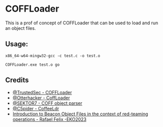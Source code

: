 # COFFLoader

This is a prof of concept of COFFLoader that can be used to load and run an object files.

## Usage:
```shell
x86_64-w64-mingw32-gcc -c test.c -o test.o

COFFLoader.exe test.o go
```
## Credits
- [@TrustedSec - COFFLoader](https://github.com/trustedsec/COFFLoader)
- [@Otterhacker - CoffLoader](https://otterhacker.github.io/Malware/CoffLoader.html)
- [@SEKTOR7 - COFF object parser](https://www.youtube.com/watch?v=GSdGnIu6CII)
- [@C5pider - CoffeeLdr](https://github.com/Cracked5pider/CoffeeLdr)
- [ Introduction to Beacon Object Files in the context of red-teaming operations - Rafael Felix -EKO2023 ](https://www.youtube.com/watch?v=jlLPKGDtsWY)
